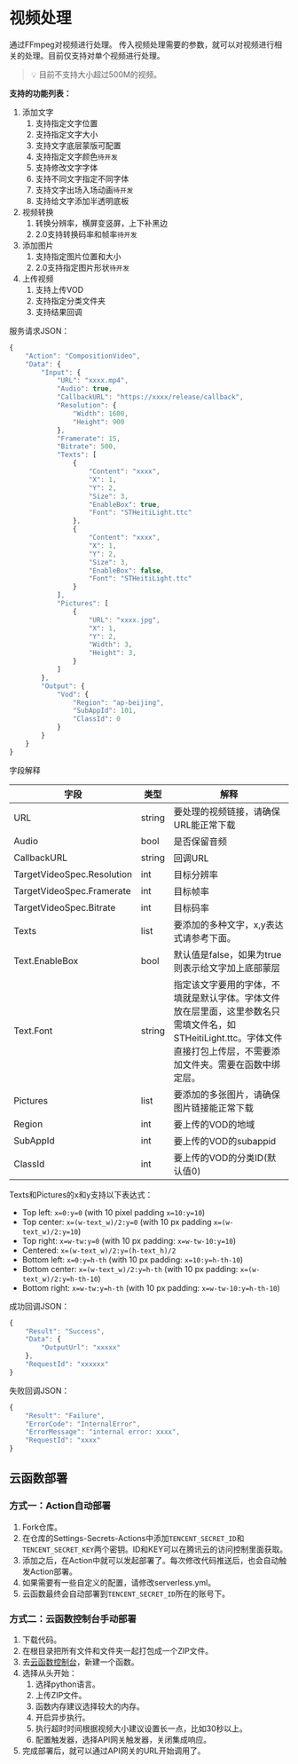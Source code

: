 # 视频处理

通过FFmpeg对视频进行处理。
传入视频处理需要的参数，就可以对视频进行相关的处理。目前仅支持对单个视频进行处理。

> 💡 目前不支持大小超过500M的视频。

**支持的功能列表：**

1. 添加文字
    1. 支持指定文字位置
    2. 支持指定文字大小
    3. 支持文字底层蒙版可配置
    4. 支持指定文字颜色`待开发`
    5. 支持修改文字字体
    6. 支持不同文字指定不同字体
    7. 支持文字出场入场动画`待开发`
    8. 支持给文字添加半透明底板
2. 视频转换
    1. 转换分辨率，横屏变竖屏，上下补黑边
    2. 2.0支持转换码率和帧率`待开发`
3. 添加图片
    1. 支持指定图片位置和大小
    2. 2.0支持指定图片形状`待开发`
4. 上传视频
   1. 支持上传VOD
   2. 支持指定分类文件夹
   3. 支持结果回调
    

服务请求JSON：

```jsx
{
    "Action": "CompositionVideo",
    "Data": {
        "Input": {
            "URL": "xxxx.mp4",
            "Audio": true,
            "CallbackURL": "https://xxxx/release/callback",
            "Resolution": {
                "Width": 1600,
                "Height": 900
            },
            "Framerate": 15,
            "Bitrate": 500,
            "Texts": [
                {
                    "Content": "xxxx",
                    "X": 1,
                    "Y": 2,
                    "Size": 3,
                    "EnableBox": true,
                    "Font": "STHeitiLight.ttc"
                },
                {
                    "Content": "xxxx",
                    "X": 1,
                    "Y": 2,
                    "Size": 3,
                    "EnableBox": false,
                    "Font": "STHeitiLight.ttc"
                }
            ],
            "Pictures": [
                {
                    "URL": "xxxx.jpg",
                    "X": 1,
                    "Y": 2,
                    "Width": 3,
                    "Height": 3,
                }
            ]
        },
        "Output": {
            "Vod": {
                "Region": "ap-beijing",
                "SubAppId": 101, 
                "ClassId": 0
            }
        }
    }
}
```

字段解释

| 字段 | 类型 | 解释 |
| --- | --- | --- |
| URL | string | 要处理的视频链接，请确保URL能正常下载 |
| Audio | bool | 是否保留音频 |
| CallbackURL | string | 回调URL |
| TargetVideoSpec.Resolution | int | 目标分辨率 |
| TargetVideoSpec.Framerate | int | 目标帧率 |
| TargetVideoSpec.Bitrate | int | 目标码率 |
| Texts | list | 要添加的多种文字，x,y表达式请参考下面。 |
| Text.EnableBox | bool | 默认值是false，如果为true则表示给文字加上底部蒙层 |
| Text.Font | string | 指定该文字要用的字体，不填就是默认字体。字体文件放在层里面，这里参数名只需填文件名，如STHeitiLight.ttc。字体文件直接打包上传层，不需要添加文件夹。需要在函数中绑定层。 |
| Pictures | list | 要添加的多张图片，请确保图片链接能正常下载 |
| Region | int | 要上传的VOD的地域 |
| SubAppId | int | 要上传的VOD的subappid |
| ClassId | int | 要上传的VOD的分类ID(默认值0) |

Texts和Pictures的x和y支持以下表达式：
- Top left: `x=0:y=0` (with 10 pixel padding `x=10:y=10`)
- Top center: `x=(w-text_w)/2:y=0` (with 10 px padding `x=(w-text_w)/2:y=10`)
- Top right: `x=w-tw:y=0` (with 10 px padding: `x=w-tw-10:y=10`)
- Centered: `x=(w-text_w)/2:y=(h-text_h)/2`
- Bottom left: `x=0:y=h-th` (with 10 px padding: `x=10:y=h-th-10`)
- Bottom center: `x=(w-text_w)/2:y=h-th` (with 10 px padding: `x=(w-text_w)/2:y=h-th-10`)
- Bottom right: `x=w-tw:y=h-th` (with 10 px padding: `x=w-tw-10:y=h-th-10`)

成功回调JSON：

```jsx
{
    "Result": "Success",
    "Data": {
        "OutputUrl": "xxxxx"
    },
    "RequestId": "xxxxxx"
}
```

失败回调JSON：

```jsx
{
    "Result": "Failure",
    "ErrorCode": "InternalError",
    "ErrorMessage": "internal error: xxxx",
    "RequestId": "xxxx"
}
```

## 云函数部署

### 方式一：Action自动部署
1. Fork仓库。
2. 在仓库的Settings-Secrets-Actions中添加`TENCENT_SECRET_ID`和`TENCENT_SECRET_KEY`两个密钥。ID和KEY可以在腾讯云的访问控制里面获取。
3. 添加之后，在Action中就可以发起部署了。每次修改代码推送后，也会自动触发Action部署。
4. 如果需要有一些自定义的配置，请修改serverless.yml。
5. 云函数最终会自动部署到`TENCENT_SECRET_ID`所在的账号下。

### 方式二：云函数控制台手动部署
1. 下载代码。
2. 在根目录把所有文件和文件夹一起打包成一个ZIP文件。
3. 去[云函数控制台](https://console.cloud.tencent.com/scf/list?rid=4&ns=default)，新建一个函数。
4. 选择从头开始：
   1. 选择python语言。 
   2. 上传ZIP文件。
   3. 函数内存建议选择较大的内存。
   4. 开启异步执行。
   5. 执行超时时间根据视频大小建议设置长一点，比如30秒以上。
   6. 配置触发器，选择API网关触发器，关闭集成响应。
6. 完成部署后，就可以通过API网关的URL开始调用了。
